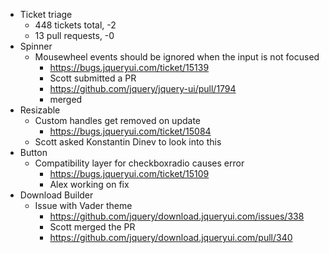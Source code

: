 * Ticket triage	
	* 448 tickets total, -2
	* 13 pull requests, -0
* Spinner	
	* Mousewheel events should be ignored when the input is not focused
	  * https://bugs.jqueryui.com/ticket/15139
	  * Scott submitted a PR
	  * https://github.com/jquery/jquery-ui/pull/1794
	  * merged	
* Resizable	
	* Custom handles get removed on update
	  * https://bugs.jqueryui.com/ticket/15084
  	* Scott asked Konstantin Dinev to look into this
* Button	
	* Compatibility layer for checkboxradio causes error
	  * https://bugs.jqueryui.com/ticket/15109
	  * Alex working on fix
* Download Builder	
	* Issue with Vader theme
	  * https://github.com/jquery/download.jqueryui.com/issues/338
	  * Scott merged the PR
	  * https://github.com/jquery/download.jqueryui.com/pull/340
